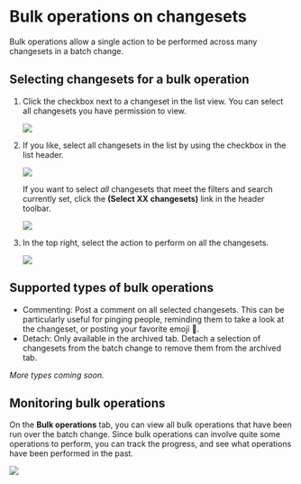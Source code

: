 # Bulk operations on changesets

Bulk operations allow a single action to be performed across many changesets in a batch change.

## Selecting changesets for a bulk operation

1. Click the checkbox next to a changeset in the list view. You can select all changesets you have permission to view.

    <img src="https://sourcegraphstatic.com/docs/images/batch_changes/select_changeset.png" class="screenshot">
1. If you like, select all changesets in the list by using the checkbox in the list header.
    
    <img src="https://sourcegraphstatic.com/docs/images/batch_changes/select_all_changesets_in_view.png" class="screenshot">
    
    If you want to select _all_ changesets that meet the filters and search currently set, click the **(Select XX changesets)** link in the header toolbar.

    <img src="https://sourcegraphstatic.com/docs/images/batch_changes/select_all_changesets.png" class="screenshot">
1. In the top right, select the action to perform on all the changesets.

    <img src="https://sourcegraphstatic.com/docs/images/batch_changes/select_bulk_operation_type.png" class="screenshot">

## Supported types of bulk operations

- Commenting: Post a comment on all selected changesets. This can be particularly useful for pinging people, reminding them to take a look at the changeset, or posting your favorite emoji 🦡.
- Detach: Only available in the archived tab. Detach a selection of changesets from the batch change to remove them from the archived tab.

_More types coming soon._

## Monitoring bulk operations

On the **Bulk operations** tab, you can view all bulk operations that have been run over the batch change. Since bulk operations can involve quite some operations to perform, you can track the progress, and see what operations have been performed in the past.

<img src="https://sourcegraphstatic.com/docs/images/batch_changes/bulk_operations_tab.png" class="screenshot">
